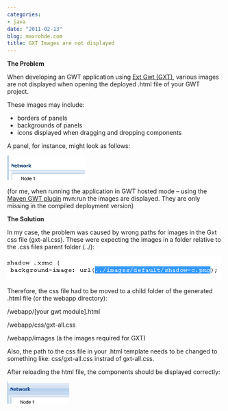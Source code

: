 ```yaml
---
categories:
- java
date: "2011-02-13"
blog: maxrohde.com
title: GXT Images are not displayed
---
```


**The Problem**

When developing an GWT application using [Ext Gwt (GXT)](http://www.sencha.com/products/extgwt/), various images are not displayed when opening the deployed .html file of your GWT project.

These images may include:

- borders of panels
- backgrounds of panels
- icons displayed when dragging and dropping components

A panel, for instance, might look as follows:

![](images/021311_2303_gxtimagesar1.png)

(for me, when running the application in GWT hosted mode – using the [Maven GWT plugin](http://mojo.codehaus.org/gwt-maven-plugin/user-guide/compile.html) mvn:run the images are displayed. They are only missing in the compiled deployment version)

**The Solution**

In my case, the problem was caused by wrong paths for images in the Gxt css file (gxt-all.css). These were expecting the images in a folder relative to the .css files parent folder (../):

![](images/021311_2303_gxtimagesar2.png)

Therefore, the css file had to be moved to a child folder of the generated .html file (or the webapp directory):

/webapp/\[your gwt module\].html

/webapp/css/gxt-all.css

/webapp/images (à the images required for GXT)

Also, the path to the css file in your .html template needs to be changed to something like: css/gxt-all.css instrad of gxt-all.css.

After reloading the html file, the components should be displayed correctly:

![](images/021311_2303_gxtimagesar3.png)